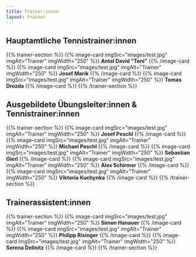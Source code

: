 ```yaml
---
title: Trainer:innen
layout: trainer
---
```


## Hauptamtliche Tennistrainer:innen
{{% trainer-section %}}
{{% image-card imgSrc="images/test.jpg" imgAlt="Trainer" imgWidth="250" %}}
**Antal David "Toni"**
{{% /image-card %}}
{{% image-card imgSrc="images/test.jpg" imgAlt="Trainer" imgWidth="250" %}}
**Josef Marik**
{{% /image-card %}}
{{% image-card imgSrc="images/test.jpg" imgAlt="Trainer" imgWidth="250" %}}
**Tomas Drozda**
{{% /image-card %}}
{{% /trainer-section %}}

## Ausgebildete Übungsleiter:innen & Tennistrainer:innen
{{% trainer-section %}}
{{% image-card imgSrc="images/test.jpg" imgAlt="Trainer" imgWidth="250" %}}
**Josef Peschl**
{{% /image-card %}}
{{% image-card imgSrc="images/test.jpg" imgAlt="Trainer" imgWidth="250" %}}
**Michael Peschl**
{{% /image-card %}}
{{% image-card imgSrc="images/test.jpg" imgAlt="Trainer" imgWidth="250" %}}
**Sebastian Gierl**
{{% /image-card %}}
{{% image-card imgSrc="images/test.jpg" imgAlt="Trainer" imgWidth="250" %}}
**Alex Schirmer**
{{% /image-card %}}
{{% image-card imgSrc="images/test.jpg" imgAlt="Trainer" imgWidth="250" %}}
**Viktoria Kuchynka**
{{% /image-card %}}
{{% /trainer-section %}}

## Trainerassistent:innen
{{% trainer-section %}}
{{% image-card imgSrc="images/test.jpg" imgAlt="Trainer" imgWidth="250" %}}
**Simon Hanauer**
{{% /image-card %}}
{{% image-card imgSrc="images/test.jpg" imgAlt="Trainer" imgWidth="250" %}}
**Philipp Rixinger**
{{% /image-card %}}
{{% image-card imgSrc="images/test.jpg" imgAlt="Trainer" imgWidth="250" %}}
**Serena Dellnitz**
{{% /image-card %}}
{{% /trainer-section %}}

